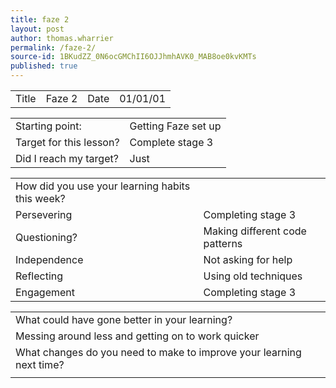```yaml
---
title: faze 2
layout: post
author: thomas.wharrier
permalink: /faze-2/
source-id: 1BKudZZ_0N6ocGMChII6OJJhmhAVK0_MAB8oe0kvKMTs
published: true
---
```

<table>
  <tr>
    <td>Title</td>
    <td>Faze 2</td>
    <td>Date</td>
    <td>01/01/01</td>
  </tr>
</table>


<table>
  <tr>
    <td>Starting point:</td>
    <td>Getting Faze set up </td>
  </tr>
  <tr>
    <td>Target for this lesson?</td>
    <td>Complete stage 3</td>
  </tr>
  <tr>
    <td>Did I reach my target? </td>
    <td>Just </td>
  </tr>
</table>


<table>
  <tr>
    <td>How did you use your learning habits this week?</td>
    <td></td>
  </tr>
  <tr>
    <td>Persevering</td>
    <td> Completing stage 3</td>
  </tr>
  <tr>
    <td>Questioning?</td>
    <td>Making different code patterns </td>
  </tr>
  <tr>
    <td>Independence</td>
    <td>Not asking for help</td>
  </tr>
  <tr>
    <td>Reflecting</td>
    <td>Using old techniques</td>
  </tr>
  <tr>
    <td>Engagement</td>
    <td> Completing stage 3</td>
  </tr>
</table>


<table>
  <tr>
    <td>What could have gone better in your learning?</td>
    <td></td>
  </tr>
  <tr>
    <td>Messing around less and getting on to work quicker </td>
    <td></td>
  </tr>
  <tr>
    <td>What changes do you need to make to improve your learning next time?</td>
    <td></td>
  </tr>
  <tr>
    <td></td>
    <td></td>
  </tr>
</table>


